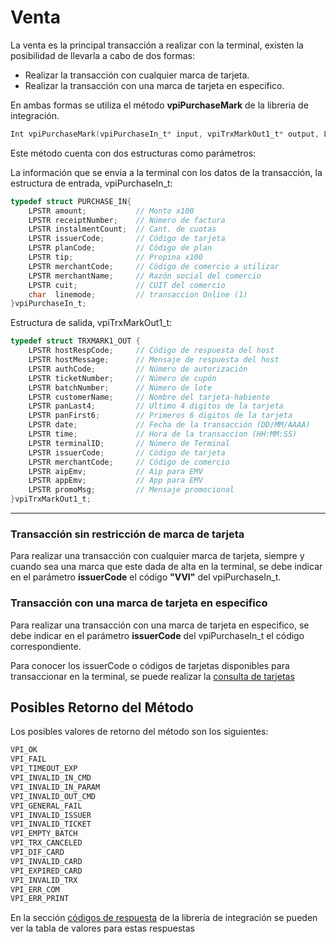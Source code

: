# Venta

La venta es la principal transacción a realizar con la terminal, existen la posibilidad de llevarla a cabo de dos formas:

- Realizar la transacción con cualquier marca de tarjeta.
- Realizar la transacción con una marca de tarjeta en especifico.

En ambas formas se utiliza el método **vpiPurchaseMark** de la libreria de integración.

````c 
Int vpiPurchaseMark(vpiPurchaseIn_t* input, vpiTrxMarkOut1_t* output, LONG timeout)
````

Este método cuenta con dos estructuras como parámetros:

La información que se envia a la terminal con los datos de la transacción, la estructura de entrada, vpiPurchaseIn_t:  
````c
typedef struct PURCHASE_IN{
	LPSTR amount;           // Monto x100  
	LPSTR receiptNumber;    // Número de factura  
	LPSTR instalmentCount;  // Cant. de cuotas  
	LPSTR issuerCode;       // Código de tarjeta  
	LPSTR planCode;         // Código de plan  
	LPSTR tip;              // Propina x100
	LPSTR merchantCode;     // Código de comercio a utilizar
	LPSTR merchantName;     // Razón social del comercio
	LPSTR cuit;             // CUIT del comercio
	char  linemode;         // transaccion Online (1)
}vpiPurchaseIn_t;  
````
Estructura de salida, vpiTrxMarkOut1_t:
````c
typedef struct TRXMARK1_OUT {    
    LPSTR hostRespCode;     // Código de respuesta del host   
    LPSTR hostMessage;      // Mensaje de respuesta del host   
    LPSTR authCode;         // Número de autorización   
    LPSTR ticketNumber;     // Número de cupón   
    LPSTR batchNumber;      // Número de lote   
    LPSTR customerName;     // Nombre del tarjeta-habiente   
    LPSTR panLast4;         // Ultimo 4 digitos de la tarjeta   
    LPSTR panFirst6;        // Primeros 6 digitos de la tarjeta	
    LPSTR date;             // Fecha de la transacción (DD/MM/AAAA)  
    LPSTR time;             // Hora de la transaccion (HH:MM:SS)
    LPSTR terminalID;       // Número de Terminal
    LPSTR issuerCode;       // Código de tarjeta
    LPSTR merchantCode;	    // Código de comercio
    LPSTR aipEmv;           // Aip para EMV
    LPSTR appEmv;           // App para EMV
    LPSTR promoMsg;         // Mensaje promocional
}vpiTrxMarkOut1_t;
````
---
### Transacción sin restricción de marca de tarjeta 
Para realizar una transacción con cualquier marca de tarjeta, siempre y cuando sea una marca que este dada de alta en la terminal, se debe indicar en el parámetro **issuerCode** el código **"VVI"** del vpiPurchaseIn_t. 

### Transacción con una marca de tarjeta en especifico 
Para realizar una transacción con una marca de tarjeta en especifico, se debe indicar en el parámetro **issuerCode** del vpiPurchaseIn_t el código correspondiente.

Para conocer los issuerCode o códigos de tarjetas disponibles para transaccionar en la terminal, se puede realizar la [consulta de tarjetas](./consultaTarjetas.md)

## Posibles Retorno del Método
Los posibles valores de retorno del método son los siguientes:
````c
VPI_OK
VPI_FAIL
VPI_TIMEOUT_EXP
VPI_INVALID_IN_CMD
VPI_INVALID_IN_PARAM
VPI_INVALID_OUT_CMD
VPI_GENERAL_FAIL
VPI_INVALID_ISSUER
VPI_INVALID_TICKET
VPI_EMPTY_BATCH
VPI_TRX_CANCELED
VPI_DIF_CARD
VPI_INVALID_CARD
VPI_EXPIRED_CARD
VPI_INVALID_TRX 
VPI_ERR_COM
VPI_ERR_PRINT
````
En la sección [códigos de respuesta](../Libreria/codigosRespuesta.md) de la librería de integración se pueden ver la tabla de valores para estas respuestas